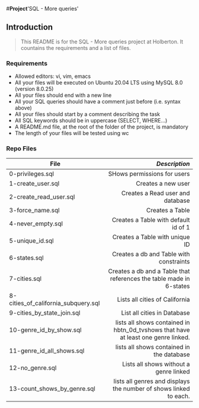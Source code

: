 #**Project**'SQL - More queries'

## Introduction
> This README is for the SQL - More queries project at Holberton. It countains the requirements and a list of files.

### Requirements
- Allowed editors: vi, vim, emacs
- All your files will be executed on Ubuntu 20.04 LTS using MySQL 8.0 (version 8.0.25)
- All your files should end with a new line
- All your SQL queries should have a comment just before (i.e. syntax above)
- All your files should start by a comment describing the task
- All SQL keywords should be in uppercase (SELECT, WHERE…)
- A README.md file, at the root of the folder of the project, is mandatory
- The length of your files will be tested using wc

### Repo Files
| **File** | *__Description__* |
|----------|----------------:|
|0-privileges.sql| SHows permissions for users|
|1-create_user.sql| Creates a new user|
|2-create_read_user.sql| Creates a Read user and database|
|3-force_name.sql| Creates a Table|
|4-never_empty.sql| Creates a Table with default id of 1|
|5-unique_id.sql| Creates a Table with unique ID|
|6-states.sql| Creates a db and Table with constraints|
|7-cities.sql| Creates a db and a Table that references the table made in 6-states|
|8-cities_of_california_subquery.sql| Lists all cities of California|
|9-cities_by_state_join.sql| List all cities in Database|
|10-genre_id_by_show.sql| lists all shows contained in hbtn_0d_tvshows that have at least one genre linked.|
|11-genre_id_all_shows.sql|  lists all shows contained in the database|
|12-no_genre.sql| Lists all shows without a genre linked|
|13-count_shows_by_genre.sql| lists all genres and displays the number of shows linked to each.|
